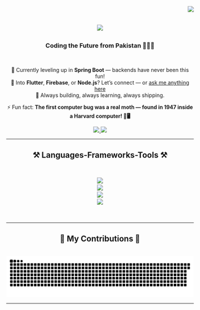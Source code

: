 <img align="right" src="https://visitor-badge.laobi.icu/badge?page_id=bangash-00.bangash-00" />

<h1 align="center">
    <img src="https://readme-typing-svg.herokuapp.com/?font=Righteous&size=35&center=true&vCenter=true&width=500&height=70&duration=8000&lines=Hi+There!+👋;+I'm+Bilawal+Hussain!;+Software+Engineer+🚀;+🌱+Learning+Every+Day;+🤝+Collaborator;" />
</h1>

<h3 align="center">Coding the Future from Pakistan 🚀🇵🇰</h3>

<br/>

<div align="center">

🚀 Currently leveling up in **Spring Boot** — backends have never been this fun!  
💬 Into **Flutter**, **Firebase**, or **Node.js**? Let’s connect — or [ask me anything here](https://github.com/bangash-00/bangash-00/issues)  
🎯 Always building, always learning, always shipping.  

⚡ Fun fact: **The first computer bug was a real moth — found in 1947 inside a Harvard computer! 🐛🖥️**

</div>



<div align="center"> 
  <a href="mailto:dev.bilawalhussain@gmail.com">
    <img src="https://img.shields.io/badge/Gmail-333333?style=for-the-badge&logo=gmail&logoColor=red"/>
  </a>
  <a href="https://www.linkedin.com/in/bilawal-hussain-9184a6243" target="_blank">
    <img src="https://img.shields.io/badge/LinkedIn-0077B5?style=for-the-badge&logo=linkedin&logoColor=white" target="_blank"/>
  </a>
</div>

<hr/>

<h2 align="center">⚒️ Languages-Frameworks-Tools ⚒️</h2>
<br/>

<div align="center">

<img src="https://skillicons.dev/icons?i=dart,java,kotlin,python,cpp,c" /><br>
<img src="https://skillicons.dev/icons?i=flutter,nodejs,spring,express" /><br>
<img src="https://skillicons.dev/icons?i=firebase,postgresql,mysql,mongodb" /><br>
<img src="https://skillicons.dev/icons?i=github,git,figma" /><br>

</div>

<br/>
<hr/>

<div align="center">
  <h2>🐍 My Contributions 🐍</h2>
  <br>
    <picture>
      <source media="(prefers-color-scheme: dark)" srcset="https://raw.githubusercontent.com/bangash-00/bangash-00/output/github-snake-dark.svg" />
      <source media="(prefers-color-scheme: light)" srcset="https://raw.githubusercontent.com/bangash-00/bangash-00/output/github-snake.svg" />
      <img alt="github-snake" src="https://raw.githubusercontent.com/bangash-00/bangash-00/output/github-snake.svg" />
    </picture>  
  <br/>
</div>

<hr/>
